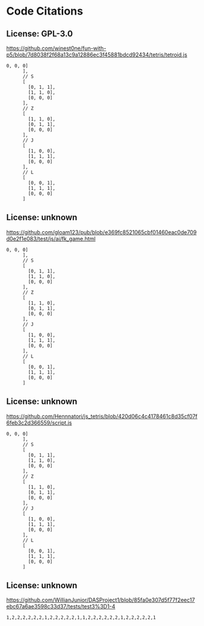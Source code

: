 # Code Citations

## License: GPL-3.0
<https://github.com/winest0ne/fun-with-p5/blob/7d8038f2f68a13c9a12886ec3f45881bdcd92434/tetris/tetroid.js>

```
0, 0, 0]
      ],
      // S
      [
        [0, 1, 1],
        [1, 1, 0],
        [0, 0, 0]
      ],
      // Z
      [
        [1, 1, 0],
        [0, 1, 1],
        [0, 0, 0]
      ],
      // J
      [
        [1, 0, 0],
        [1, 1, 1],
        [0, 0, 0]
      ],
      // L
      [
        [0, 0, 1],
        [1, 1, 1],
        [0, 0, 0]
      ]
```

## License: unknown
<https://github.com/gloam123/pub/blob/e369fc8521065cbf01460eac0de709d0e2f1e083/test/js/ai/fk_game.html>

```
0, 0, 0]
      ],
      // S
      [
        [0, 1, 1],
        [1, 1, 0],
        [0, 0, 0]
      ],
      // Z
      [
        [1, 1, 0],
        [0, 1, 1],
        [0, 0, 0]
      ],
      // J
      [
        [1, 0, 0],
        [1, 1, 1],
        [0, 0, 0]
      ],
      // L
      [
        [0, 0, 1],
        [1, 1, 1],
        [0, 0, 0]
      ]
```

## License: unknown
<https://github.com/Hennnatori/js_tetris/blob/420d06c4c4178461c8d35cf07f6feb3c2d366559/script.js>

```
0, 0, 0]
      ],
      // S
      [
        [0, 1, 1],
        [1, 1, 0],
        [0, 0, 0]
      ],
      // Z
      [
        [1, 1, 0],
        [0, 1, 1],
        [0, 0, 0]
      ],
      // J
      [
        [1, 0, 0],
        [1, 1, 1],
        [0, 0, 0]
      ],
      // L
      [
        [0, 0, 1],
        [1, 1, 1],
        [0, 0, 0]
      ]
```

## License: unknown
<https://github.com/WillianJunior/DASProject1/blob/85fa0e307d5f77f2eec17ebc67a6ae3598c33d37/tests/test3%3D1-4>

```
1,2,2,2,2,2,2,1,2,2,2,2,2,1,1,2,2,2,2,2,2,1,2,2,2,2,2,1
```
